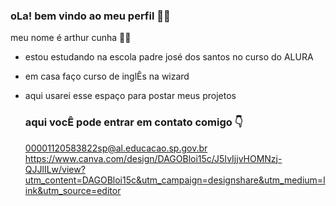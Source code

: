 ### oLa! bem vindo ao meu perfil 🙌🙏
meu nome é arthur cunha 🤠🤠

- estou estudando na escola padre josé dos santos no curso do ALURA
- em casa faço curso de inglÊs na wizard
- aqui usarei esse espaço para postar meus projetos

  ### aqui vocÊ pode entrar em contato comigo 👇

  00001120583822sp@al.educacao.sp.gov.br
https://www.canva.com/design/DAGOBloi15c/J5IvIjjvHOMNzj-QJJlILw/view?utm_content=DAGOBloi15c&utm_campaign=designshare&utm_medium=link&utm_source=editor
